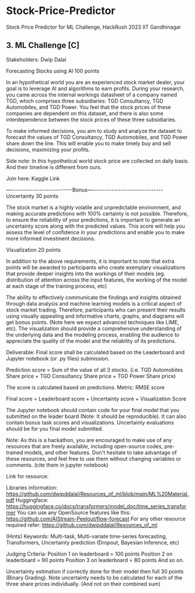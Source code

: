 # Stock-Price-Predictor
Stock Price Predictor for ML Challenge, HackRush 2023 IIT Gandhinagar
## 3. ML Challenge [C]
Stakeholders: Dwip Dalal

Forecasting Stocks using AI
100 points

In an hypothetical world you are an experienced stock market dealer, your goal is to leverage AI and algorithms to earn profits. During your research, you came across the internal workings datasheet of a company named TGD, which comprises three subsidiaries: TGD Consultancy, TGD Automobiles, and TGD Power. You feel that the stock prices of these companies are dependent on this dataset, and there is also some interdependence between the stock prices of these three subsidiaries.

To make informed decisions, you aim to study and analyze the dataset to forecast the values of TGD Consultancy, TGD Automobiles, and TGD Power share down the line. This will enable you to make timely buy and sell decisions, maximizing your profits.

Side note:
In this hypothetical world stock price are collected on daily basis. And their timeline is different from ours.

Join here: Kaggle Link

—--------------------------Bonus—------------------------------
Uncertainty 
30 points

The stock market is a highly volatile and unpredictable environment, and making accurate predictions with 100% certainty is not possible. Therefore, to ensure the reliability of your predictions, it is important to generate an uncertainty score along with the predicted values. This score will help you assess the level of confidence in your predictions and enable you to make more informed investment decisions.

Visualization
20 points

In addition to the above requirements, it is important to note that extra points will be awarded to participants who create exemplary visualizations that provide deeper insights into the workings of their models (eg. distribution of attention across the input features, the working of the model at each stage of the training process, etc)

The ability to effectively communicate the findings and insights obtained through data analysis and machine learning models is a critical aspect of stock market trading. Therefore, participants who can present their results using visually appealing and informative charts, graphs, and diagrams will get bonus points. (Note here we expect advanced techniques like LIME, etc). The visualization should provide a comprehensive understanding of the underlying data and the modeling process, enabling the audience to appreciate the quality of the model and the reliability of its predictions. 

Deliverable:
Final score shall be calculated based on the Leaderboard and Jupyter notebook (or .py files) submission.


Prediction score =  Sum of the value of all 3 stocks. (i.e. TGD Automobiles Share price + TGD Consultancy Share price + TGD Power Share price)

The score is calculated based on predictions. Metric: RMSE score 

Final score = Leaderboard score + Uncertainty score + Visualization Score

The Jupyter notebook should contain code for your final model that you submitted on the leader board (Note: It should be reproducible). It can also contain bonus task scores and visualizations. Uncertainty evaluations should be for you final model submitted.

Note: As this is a hackathon, you are encouraged to make use of any resources that are freely available, including open-source codes, pre-trained models, and other features. Don't hesitate to take advantage of these resources, and feel free to use them without changing variables or comments. (cite them in jupyter notebook)

Link for resource: 

Libraries information: https://github.com/dwipddalal/Resources_of_ml/blob/main/ML%20Material.pdf
Huggingface: https://huggingface.co/docs/transformers/model_doc/time_series_transformer
You can use any OpenSource features like this: https://github.com/AIStream-Peelout/flow-forecast
For any other resource required refer: https://github.com/dwipddalal/Resources_of_ml

(Hints) Keywords: Multi-task, Multi-variate time-series forecasting, Transformers, Uncertainty prediction (Dropout, Bayesian Inference, etc)

Judging Criteria:
Position 1 on leaderboard = 100 points
Position 2 on leaderboard = 90 points
Position 3 on leaderboard = 80 points
And so on.

Uncertainty estimation if correctly done for their model then full 30 points (Binary Grading). Note uncertainty needs to be calculated for each of the three share prices individually. (And not on their combined sum) 
